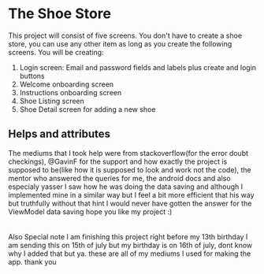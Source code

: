 # The Shoe Store  
  
This project will consist of five screens. You don't have to create a shoe store, you can use any other item as long as you create the following screens. You will be creating:  
  
1. Login screen: Email and password fields and labels plus create and login buttons  
2. Welcome onboarding screen  
3. Instructions onboarding screen  
4. Shoe Listing screen  
5. Shoe Detail screen for adding a new shoe  
  
## Helps and attributes  
  
The mediums that I took help were from stackoverflow(for the error doubt checkings), @GavinF for the support and how exactly the project is supposed to be(like how it is supposed to look and work not the code), the mentor who answered the queries for me, the android docs and also especialy yasser I saw how he was doing the data saving and although I implemented mine in a similar way but I feel a bit more efficient that his way but truthfully without that hint I would never have gotten the answer for the ViewModel data saving hope you like my project :)  
<br>  
Also Special note I am finishing this project right before my 13th birthday I am sending this on 15th of july but my birthday is on 16th of july, dont know why I added that but ya. these are all of my mediums I used for making the app. thank you
